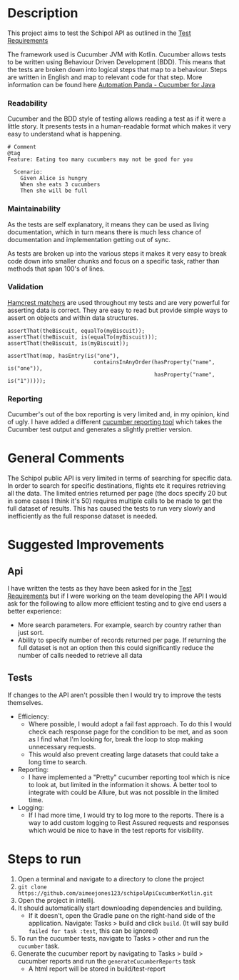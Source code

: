 # Description
This project aims to test the Schipol API as outlined in the [Test Requirements](testRequirements.txt)

The framework used is Cucumber JVM with Kotlin. 
Cucumber allows tests to be written using Behaviour Driven Development (BDD). This means that the tests are broken down 
into logical steps that map to a behaviour. Steps are written in English and map to relevant code for that step.
More information can be found here [Automation Panda - Cucumber for Java](https://automationpanda.com/2017/10/24/cucumber-jvm-for-java/#:~:text=Cucumber%20is%20an%20open%2Dsource,framework%20for%20behavior%2Ddriven%20development.&text=Cucumber%2DJVM%20is%20the%20official,using%20annotations%20and%20regular%20expressions.)


### Readability
Cucumber and the BDD style of testing allows reading a test as if it were a little story. It presents tests in a 
human-readable format which makes it very easy to understand what is happening.

```
# Comment
@tag
Feature: Eating too many cucumbers may not be good for you

  Scenario:
    Given Alice is hungry
    When she eats 3 cucumbers 
    Then she will be full
```

### Maintainability
As the tests are self explanatory, it means they can be used as living documentation, which in turn means there is much 
less chance of documentation and implementation getting out of sync. 

As tests are broken up into the various steps it makes it very easy to break code down into smaller chunks and focus on
a specific task, rather than methods that span 100's of lines. 

### Validation
[Hamcrest matchers](http://hamcrest.org/JavaHamcrest/tutorial) are used throughout my tests and are very powerful for asserting data is correct.
They are easy to read but provide simple ways to assert on objects and within data structures.
```
assertThat(theBiscuit, equalTo(myBiscuit)); 
assertThat(theBiscuit, is(equalTo(myBiscuit))); 
assertThat(theBiscuit, is(myBiscuit));

assertThat(map, hasEntry(is("one"),
                           containsInAnyOrder(hasProperty("name", is("one")),
                                              hasProperty("name", is("1")))));
```

### Reporting
Cucumber's out of the box reporting is very limited and, in my opinion, kind of ugly. I have added a different [cucumber reporting tool](https://github.com/damianszczepanik/cucumber-reporting)
which takes the Cucumber test output and generates a slightly prettier version. 


# General Comments
The Schipol public API is very limited in terms of searching for specific data.
In order to search for specific destinations, flights etc it requires retrieving all the data.
The limited entries returned per page (the docs specify 20 but in some cases I think it's 50) requires multiple calls to
be made to get the full dataset of results.
This has caused the tests to run very slowly and inefficiently as the full response dataset is needed.

# Suggested Improvements
## Api 
I have written the tests as they have been asked for in the [Test Requirements](testRequirements.txt) but if I were 
working on the team developing the API I would ask for the following to allow more efficient testing and to give end 
users a better experience:
- More search parameters. For example, search by country rather than just sort. 
- Ability to specify number of records returned per page. If returning the full dataset is not an option then this could 
  significantly reduce the number of calls needed to retrieve all data
  
## Tests
If changes to the API aren't possible then I would try to improve the tests themselves.
- Efficiency: 
  - Where possible, I would adopt a fail fast approach. To do this I would check each response page for the 
  condition to be met, and as soon as I find what I'm looking for, break the loop to stop making unnecessary requests.
  - This would also prevent creating large datasets that could take a long time to search. 
- Reporting:
  - I have implemented a "Pretty" cucumber reporting tool which is nice to look at, but limited in the information it 
  shows. A better tool to integrate with could be Allure, but was not possible in the limited time.
- Logging: 
  - If I had more time, I would try to log more to the reports. There is a way to add custom logging to Rest 
  Assured requests and responses which would be nice to have in the test reports for visibility.



# Steps to run
1. Open a terminal and navigate to a directory to clone the project
2. `git clone https://github.com/aimeejones123/schipolApiCucumberKotlin.git`
3. Open the project in intellij.
4. It should automatically start downloading dependencies and building. 
   - If it doesn't, open the Gradle pane on the right-hand side of the application. Navigate: Tasks > build and click 
     `build`. (It will say build `failed for task :test`, this can be ignored)
5. To run the cucumber tests, navigate to Tasks > other and run the `cucumber` task.
6. Generate the cucumber report by navigating to Tasks > build > cucumber reports and run the `generateCucumberReports` task
    - A html report will be stored in build/test-report
